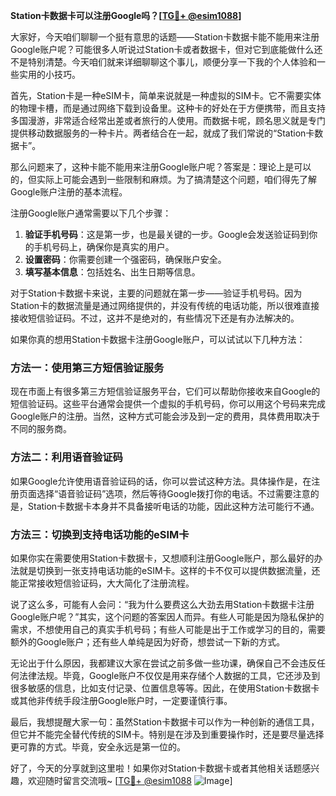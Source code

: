**Station卡数据卡可以注册Google吗？[[TG💪+ @esim1088](https://t.me/s/esim1088)]**

大家好，今天咱们聊聊一个挺有意思的话题——Station卡数据卡能不能用来注册Google账户呢？可能很多人听说过Station卡或者数据卡，但对它到底能做什么还不是特别清楚。今天咱们就来详细聊聊这个事儿，顺便分享一下我的个人体验和一些实用的小技巧。

首先，Station卡是一种eSIM卡，简单来说就是一种虚拟的SIM卡。它不需要实体的物理卡槽，而是通过网络下载到设备里。这种卡的好处在于方便携带，而且支持多国漫游，非常适合经常出差或者旅行的人使用。而数据卡呢，顾名思义就是专门提供移动数据服务的一种卡片。两者结合在一起，就成了我们常说的“Station卡数据卡”。

那么问题来了，这种卡能不能用来注册Google账户呢？答案是：理论上是可以的，但实际上可能会遇到一些限制和麻烦。为了搞清楚这个问题，咱们得先了解Google账户注册的基本流程。

注册Google账户通常需要以下几个步骤：
1. **验证手机号码**：这是第一步，也是最关键的一步。Google会发送验证码到你的手机号码上，确保你是真实的用户。
2. **设置密码**：你需要创建一个强密码，确保账户安全。
3. **填写基本信息**：包括姓名、出生日期等信息。

对于Station卡数据卡来说，主要的问题就在第一步——验证手机号码。因为Station卡的数据流量是通过网络提供的，并没有传统的电话功能，所以很难直接接收短信验证码。不过，这并不是绝对的，有些情况下还是有办法解决的。

如果你真的想用Station卡数据卡注册Google账户，可以试试以下几种方法：

### 方法一：使用第三方短信验证服务
现在市面上有很多第三方短信验证服务平台，它们可以帮助你接收来自Google的短信验证码。这些平台通常会提供一个虚拟的手机号码，你可以用这个号码来完成Google账户的注册。当然，这种方式可能会涉及到一定的费用，具体费用取决于不同的服务商。

### 方法二：利用语音验证码
如果Google允许使用语音验证码的话，你可以尝试这种方法。具体操作是，在注册页面选择“语音验证码”选项，然后等待Google拨打你的电话。不过需要注意的是，Station卡数据卡本身并不具备接听电话的功能，因此这种方法可能行不通。

### 方法三：切换到支持电话功能的eSIM卡
如果你实在需要使用Station卡数据卡，又想顺利注册Google账户，那么最好的办法就是切换到一张支持电话功能的eSIM卡。这样的卡不仅可以提供数据流量，还能正常接收短信验证码，大大简化了注册流程。

说了这么多，可能有人会问：“我为什么要费这么大劲去用Station卡数据卡注册Google账户呢？”其实，这个问题的答案因人而异。有些人可能是因为隐私保护的需求，不想使用自己的真实手机号码；有些人可能是出于工作或学习的目的，需要额外的Google账户；还有些人单纯是因为好奇，想尝试一下新的方式。

无论出于什么原因，我都建议大家在尝试之前多做一些功课，确保自己不会违反任何法律法规。毕竟，Google账户不仅仅是用来存储个人数据的工具，它还涉及到很多敏感的信息，比如支付记录、位置信息等等。因此，在使用Station卡数据卡或其他非传统手段注册Google账户时，一定要谨慎行事。

最后，我想提醒大家一句：虽然Station卡数据卡可以作为一种创新的通信工具，但它并不能完全替代传统的SIM卡。特别是在涉及到重要操作时，还是要尽量选择更可靠的方式。毕竟，安全永远是第一位的。

好了，今天的分享就到这里啦！如果你对Station卡数据卡或者其他相关话题感兴趣，欢迎随时留言交流哦~ [[TG💪+ @esim1088](https://t.me/s/esim1088) ![Image](https://i.postimg.cc/4NQfJmqS/Snipaste-2025-05-13-00-14-12.png)]